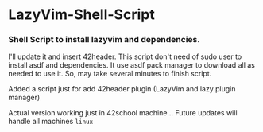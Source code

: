 # LazyVim-Shell-Script

### Shell Script to install lazyvim and dependencies.

I'll update it and insert 42header.
This script don't need of sudo user to install asdf and dependencies.
It use asdf pack manager to download all as needed to use it. So, may take several minutes to finish script.

Added a script just for add 42header plugin (LazyVim and lazy plugin manager)

Actual version working just in 42school machine... Future updates will handle all machines `linux`
